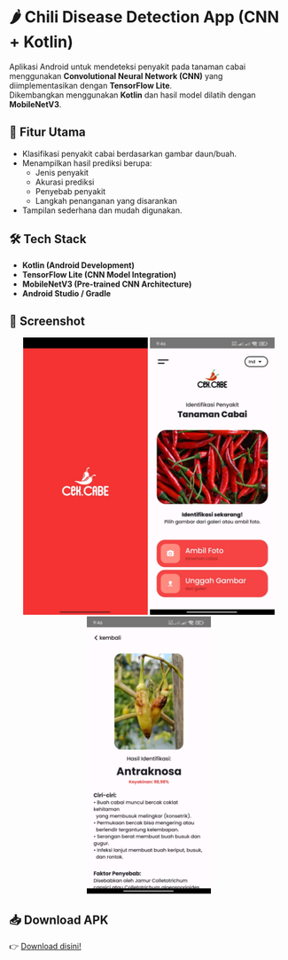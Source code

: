 # 🌶️ Chili Disease Detection App (CNN + Kotlin)

Aplikasi Android untuk mendeteksi penyakit pada tanaman cabai menggunakan **Convolutional Neural Network (CNN)** yang diimplementasikan dengan **TensorFlow Lite**.  
Dikembangkan menggunakan **Kotlin** dan hasil model dilatih dengan **MobileNetV3**.

## 📱 Fitur Utama
- Klasifikasi penyakit cabai berdasarkan gambar daun/buah.  
- Menampilkan hasil prediksi berupa:
  - Jenis penyakit  
  - Akurasi prediksi  
  - Penyebab penyakit  
  - Langkah penanganan yang disarankan  
- Tampilan sederhana dan mudah digunakan.  

## 🛠️ Tech Stack
- **Kotlin (Android Development)**  
- **TensorFlow Lite (CNN Model Integration)**  
- **MobileNetV3 (Pre-trained CNN Architecture)**  
- **Android Studio / Gradle**  

## 📸 Screenshot
<p align="center">
  <img src="Screenshot/ss3.jpg" alt="Screenshot" height="500"/>
  <img src="Screenshot/ss1.jpg" alt="Screenshot" height="500"/>
  <img src="Screenshot/ss2.jpg" alt="Screenshot" height="500"/>
</p>

## 📥 Download APK
👉 [Download disini!](https://drive.google.com/file/d/1YIc_r65-eDBhyx7Osbudo8_hKsK5Uqi8/view?usp=sharing)
